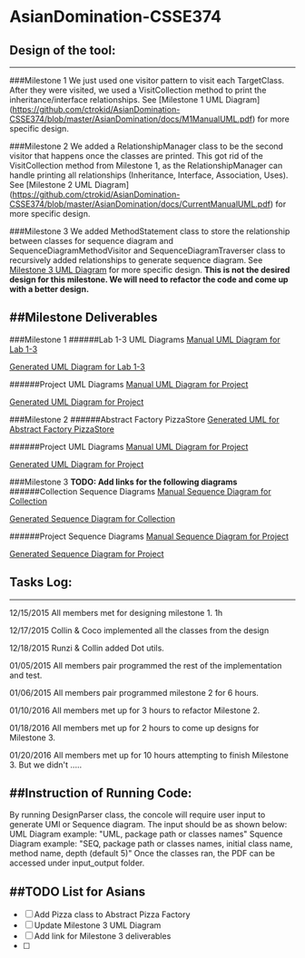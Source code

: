 # AsianDomination-CSSE374

## Design of the tool:
---
###Milestone 1 
We just used one visitor pattern to visit each TargetClass. After they were visited, we used a VisitCollection method to print the inheritance/interface relationships. See [Milestone 1 UML Diagram] (https://github.com/ctrokid/AsianDomination-CSSE374/blob/master/AsianDomination/docs/M1ManualUML.pdf) for more specific design. 

###Milestone 2
We added a RelationshipManager class to be the second visitor that happens once the classes are printed. This got rid of the VisitCollection method from Milestone 1, as the RelationshipManager can handle printing all relationships (Inheritance, Interface, Association, Uses). See [Milestone 2 UML Diagram] (https://github.com/ctrokid/AsianDomination-CSSE374/blob/master/AsianDomination/docs/CurrentManualUML.pdf) for more specific design.

###Milestone 3
We added MethodStatement class to store the relationship between classes for sequence diagram and SequenceDiagramMethodVisitor and SequenceDiagramTraverser class to recursively added relationships to generate sequence diagram. See [Milestone 3 UML Diagram]() for more specific design. **This is not the desired design for this milestone. We will need to refactor the code and come up with a better design.**

##Milestone Deliverables
---
###Milestone 1
######Lab 1-3 UML Diagrams
[Manual UML Diagram for Lab 1-3](https://github.com/ctrokid/AsianDomination-CSSE374/blob/master/AsianDomination/docs/M1lab1-3ManualUML.PNG)

[Generated UML Diagram for Lab 1-3](https://github.com/ctrokid/AsianDomination-CSSE374/blob/master/AsianDomination/docs/M1lab1-3GeneratedUML.pdf)

######Project UML Diagrams
[Manual UML Diagram for Project](https://github.com/ctrokid/AsianDomination-CSSE374/blob/master/AsianDomination/docs/M1ManualUML.pdf)

[Generated UML Diagram for Project](https://github.com/ctrokid/AsianDomination-CSSE374/blob/master/AsianDomination/docs/M1projectGeneratedUML.pdf)

###Milestone 2
######Abstract Factory PizzaStore
[Generated UML for Abstract Factory PizzaStore](https://github.com/ctrokid/AsianDomination-CSSE374/blob/master/AsianDomination/docs/M2AbstractFactoryPizzaStoreUML.pdf)

######Project UML Diagrams
[Manual UML Diagram for Project](https://github.com/ctrokid/AsianDomination-CSSE374/blob/master/AsianDomination/docs/CurrentManualUML.pdf)

[Generated UML Diagram for Project](https://github.com/ctrokid/AsianDomination-CSSE374/blob/master/AsianDomination/docs/M2ProjectGeneratedUML.pdf)

###Milestone 3
**TODO: Add links for the following diagrams**
######Collection Sequence Diagrams
[Manual Sequence Diagram for Collection](https://github.com/ctrokid/AsianDomination-CSSE374/blob/master/AsianDomination/docs/M3CollectionManualSequence.png)

[Generated Sequence Diagram for Collection]()

######Project Sequence Diagrams
[Manual Sequence Diagram for Project]()

[Generated Sequence Diagram for Project]()


## Tasks Log:
---
12/15/2015
All members met for designing milestone 1. 
1h

12/17/2015
Collin & Coco implemented all the classes from the design

12/18/2015
Runzi & Collin added Dot utils.

01/05/2015
All members pair programmed the rest of the implementation and test.

01/06/2015
All members pair programmed milestone 2 for 6 hours.

01/10/2016
All members met up for 3 hours to refactor Milestone 2.

01/18/2016
All members met up for 2 hours to come up designs for Milestone 3.

01/20/2016
All members met up for 10 hours attempting to finish Milestone 3. But we didn't .....

##Instruction of Running Code:
---
By running DesignParser class, the concole will require user input to generate UMl or Sequence diagram. The input should be as shown below:
UML Diagram example: "UML, package path or classes names" 
Squence Diagram example: "SEQ, package path or classes names, initial class name, method name, depth (default 5)" 
Once the classes ran, the PDF can be accessed under input_output folder. 

##TODO List for Asians
---
- [ ] Add Pizza class to Abstract Pizza Factory 
- [ ] Update Milestone 3 UML Diagram
- [ ] Add link for Milestone 3 deliverables
- [ ] 


